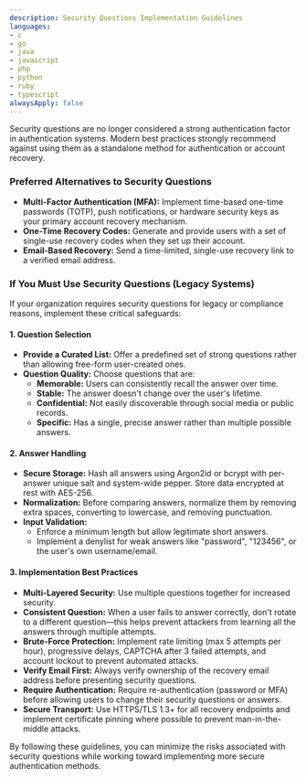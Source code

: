 ```yaml
---
description: Security Questions Implementation Guidelines
languages:
- c
- go
- java
- javascript
- php
- python
- ruby
- typescript
alwaysApply: false
---
```


Security questions are no longer considered a strong authentication factor in authentication systems. Modern best practices strongly recommend against using them as a standalone method for authentication or account recovery.

### Preferred Alternatives to Security Questions

*   **Multi-Factor Authentication (MFA):** Implement time-based one-time passwords (TOTP), push notifications, or hardware security keys as your primary account recovery mechanism.
*   **One-Time Recovery Codes:** Generate and provide users with a set of single-use recovery codes when they set up their account.
*   **Email-Based Recovery:** Send a time-limited, single-use recovery link to a verified email address.

### If You Must Use Security Questions (Legacy Systems)

If your organization requires security questions for legacy or compliance reasons, implement these critical safeguards:

#### 1. Question Selection

*   **Provide a Curated List:** Offer a predefined set of strong questions rather than allowing free-form user-created ones.
*   **Question Quality:** Choose questions that are:
    *   **Memorable:** Users can consistently recall the answer over time.
    *   **Stable:** The answer doesn't change over the user's lifetime.
    *   **Confidential:** Not easily discoverable through social media or public records.
    *   **Specific:** Has a single, precise answer rather than multiple possible answers.

#### 2. Answer Handling

*   **Secure Storage:** Hash all answers using Argon2id or bcrypt with per-answer unique salt and system-wide pepper. Store data encrypted at rest with AES-256.
*   **Normalization:** Before comparing answers, normalize them by removing extra spaces, converting to lowercase, and removing punctuation.
*   **Input Validation:**
    *   Enforce a minimum length but allow legitimate short answers.
    *   Implement a denylist for weak answers like "password", "123456", or the user's own username/email.

#### 3. Implementation Best Practices

*   **Multi-Layered Security:** Use multiple questions together for increased security.
*   **Consistent Question:** When a user fails to answer correctly, don't rotate to a different question—this helps prevent attackers from learning all the answers through multiple attempts.
*   **Brute-Force Protection:** Implement rate limiting (max 5 attempts per hour), progressive delays, CAPTCHA after 3 failed attempts, and account lockout to prevent automated attacks.
*   **Verify Email First:** Always verify ownership of the recovery email address before presenting security questions.
*   **Require Authentication:** Require re-authentication (password or MFA) before allowing users to change their security questions or answers.
*   **Secure Transport:** Use HTTPS/TLS 1.3+ for all recovery endpoints and implement certificate pinning where possible to prevent man-in-the-middle attacks.

By following these guidelines, you can minimize the risks associated with security questions while working toward implementing more secure authentication methods.